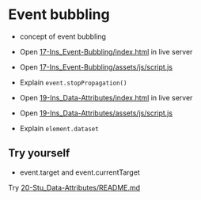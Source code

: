 # Event bubbling

* concept of event bubbling

* Open [17-Ins_Event-Bubbling/index.html](../activities/17-Ins_Event-Bubbling/index.html) in live server
* Open [17-Ins_Event-Bubbling/assets/js/script.js](../activities/17-Ins_Event-Bubbling/assets/js/script.js)
* Explain `event.stopPropagation()`
* Open [19-Ins_Data-Attributes/index.html](../activities/19-Ins_Data-Attributes/index.html) in live server
* Open [19-Ins_Data-Attributes/assets/js/script.js](../activities/19-Ins_Data-Attributes/assets/js/script.js)
* Explain `element.dataset`

## Try yourself

* event.target and event.currentTarget

Try [20-Stu_Data-Attributes/README.md](../activities/20-Stu_Data-Attributes/README.md)